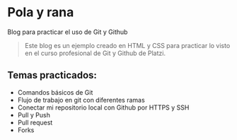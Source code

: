 # Pola y rana 
Blog para practicar el uso de Git y Github

> Este blog es un ejemplo creado en HTML y CSS para practicar lo visto en el curso profesional de Git y Github de Platzi.

## Temas practicados:

- Comandos básicos de Git
- Flujo de trabajo en git con diferentes ramas
- Conectar mi repositorio local con Github por HTTPS y SSH
- Pull y Push
- Pull request
- Forks
